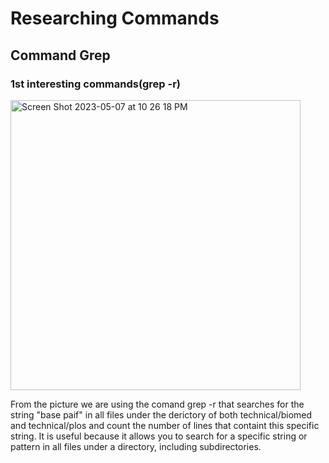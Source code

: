 # Researching Commands

## Command Grep

### 1st interesting commands(grep -r)

<img width="464" alt="Screen Shot 2023-05-07 at 10 26 18 PM" src="https://user-images.githubusercontent.com/130090548/236741207-5933e531-b20b-4fe4-8707-3d2b73657762.png">

From the picture we are using the comand grep -r that searches for the string "base paif" in all files under the derictory of both technical/biomed and technical/plos and count the number of lines that containt this specific string. It is useful because it allows you to search for a specific string or pattern in all files under a directory, including subdirectories.
